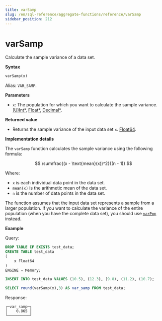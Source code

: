 ```yaml
---
title: varSamp
slug: /en/sql-reference/aggregate-functions/reference/varSamp
sidebar_position: 212
---
```


# varSamp

Calculate the sample variance of a data set.

**Syntax**

```sql
varSamp(x)
```

Alias: `VAR_SAMP`.

**Parameters**

- `x`: The population for which you want to calculate the sample variance. [(U)Int*](../../data-types/int-uint.md), [Float*](../../data-types/float.md), [Decimal*](../../data-types/decimal.md).

**Returned value**


- Returns the sample variance of the input data set `x`. [Float64](../../data-types/float.md).

**Implementation details**

The `varSamp` function calculates the sample variance using the following formula:

$$
\sum\frac{(x - \text{mean}(x))^2}{(n - 1)}
$$

Where:

- `x` is each individual data point in the data set.
- `mean(x)` is the arithmetic mean of the data set.
- `n` is the number of data points in the data set.

The function assumes that the input data set represents a sample from a larger population. If you want to calculate the variance of the entire population (when you have the complete data set), you should use [`varPop`](../reference/varpop.md) instead.

**Example**

Query:

```sql
DROP TABLE IF EXISTS test_data;
CREATE TABLE test_data
(
    x Float64
)
ENGINE = Memory;

INSERT INTO test_data VALUES (10.5), (12.3), (9.8), (11.2), (10.7);

SELECT round(varSamp(x),3) AS var_samp FROM test_data;
```

Response:

```response
┌─var_samp─┐
│    0.865 │
└──────────┘
```

